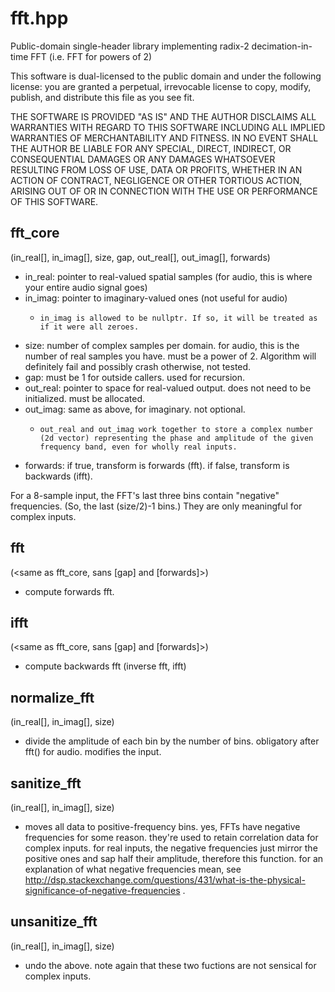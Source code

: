 # fft.hpp

Public-domain single-header library implementing radix-2 decimation-in-time FFT (i.e. FFT for powers of 2)

This software is dual-licensed to the public domain and under the following
license: you are granted a perpetual, irrevocable license to copy, modify,
publish, and distribute this file as you see fit.

THE SOFTWARE IS PROVIDED "AS IS" AND THE AUTHOR DISCLAIMS ALL WARRANTIES WITH
REGARD TO THIS SOFTWARE INCLUDING ALL IMPLIED WARRANTIES OF MERCHANTABILITY AND
FITNESS. IN NO EVENT SHALL THE AUTHOR BE LIABLE FOR ANY SPECIAL, DIRECT,
INDIRECT, OR CONSEQUENTIAL DAMAGES OR ANY DAMAGES WHATSOEVER RESULTING FROM LOSS
OF USE, DATA OR PROFITS, WHETHER IN AN ACTION OF CONTRACT, NEGLIGENCE OR OTHER
TORTIOUS ACTION, ARISING OUT OF OR IN CONNECTION WITH THE USE OR PERFORMANCE OF
THIS SOFTWARE.

## fft_core

(in_real[], in_imag[], size, gap, out_real[], out_imag[], forwards)

* in_real:    pointer to real-valued spatial samples (for audio, this is where your entire audio signal goes)
* in_imag:    pointer to imaginary-valued ones (not useful for audio)
    *     in_imag is allowed to be nullptr. If so, it will be treated as if it were all zeroes.
* size:       number of complex samples per domain. for audio, this is the number of real samples you have. must be a power of 2. Algorithm will definitely fail and possibly crash otherwise, not tested.
* gap:        must be 1 for outside callers. used for recursion.
* out_real:   pointer to space for real-valued output. does not need to be initialized. must be allocated.
* out_imag:   same as above, for imaginary. not optional.
    *     out_real and out_imag work together to store a complex number (2d vector) representing the phase and amplitude of the given frequency band, even for wholly real inputs.
* forwards:   if true, transform is forwards (fft). if false, transform is backwards (ifft).

For a 8-sample input, the FFT's last three bins contain "negative" frequencies. (So, the last (size/2)-1 bins.) They are only meaningful for complex inputs.

## fft

(\<same as fft_core, sans [gap] and [forwards]>)

* compute forwards fft.

## ifft

(\<same as fft_core, sans [gap] and [forwards]>)

* compute backwards fft (inverse fft, ifft)

## normalize_fft

(in_real[], in_imag[], size)

* divide the amplitude of each bin by the number of bins. obligatory after fft() for audio. modifies the input.

## sanitize_fft

(in_real[], in_imag[], size)

* moves all data to positive-frequency bins. yes, FFTs have negative frequencies for some reason. they're used to retain correlation data for complex inputs. for real inputs, the negative frequencies just mirror the positive ones and sap half their amplitude, therefore this function. for an explanation of what negative frequencies mean, see http://dsp.stackexchange.com/questions/431/what-is-the-physical-significance-of-negative-frequencies .

## unsanitize_fft

(in_real[], in_imag[], size)

* undo the above. note again that these two fuctions are not sensical for complex inputs.
